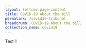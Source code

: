 ```yaml
---
layout: leftnav-page-content
title: COVID-19 About the bill
permalink: /covid19-tribunal
breadcrumb: COVID-19 About the bill
collection_name: covid19
---
```

Test 1

